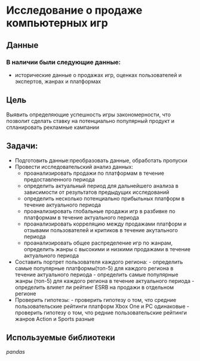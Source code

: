 # Исследование о продаже компьютерных игр
## Данные
### В наличии были следующие данные:
- исторические данные о продажах игр, оценках пользователей и экспертов, жанрах и платформах
## Цель
Выявить определяющие успешность игры закономерности, что позволит сделать ставку на потенциально популярный продукт и спланировать рекламные кампании
## Задачи:
- Подготовить данные:преобразовать данные, обработать пропуски
- Провести исследовательский анализ данных: 
  - проанализировать продажи по платформам в течение предоставленного периода 
  - определить актуальный период для дальнейшего анализа в зависимости от результатов предыдущих исследований 
  - определить несколько потенциально прибыльных платформ в течение актуального периода 
  - проанализировать глобальные продажи игр в разбивке по платформам в течение актуального периода 
  - проанализировать корреляцию между продажами платформ и отзывами пользователей и критиков в течение акутального периода 
  - проанализировать общее распределение игр по жанрам, определить жанры с высокими и низкими продажами в течение актуального периода   
- Составить портрет пользователя каждого региона: 
        - определить самые популярные платформы(топ-5) для каждого региона в течение актуального периода 
        - определить самые популярные жанры (топ-5) для каждого региона в течение актуального периода 
        - определить влияет ли рейтинг ESRB на продажи в отдельном регионе
 - Проверить гипотезы: 
       - проверить гипотезу о том, что средние пользовательские рейтинги платформ Xbox One и PC одинаковые 
       - проверить гипотезу о том, что редние пользовательские рейтинги жанров Action и Sports разные
## Используемые библиотеки
*pandas*
 
